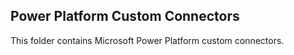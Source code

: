 ## Power Platform Custom Connectors

This folder contains Microsoft Power Platform custom connectors.
